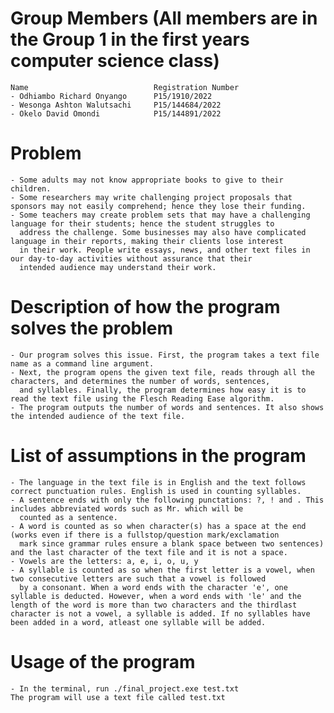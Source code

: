 # Group Members (All members are in the Group 1 in the first years computer science class)
    Name                            Registration Number
    - Odhiambo Richard Onyango      P15/1910/2022
    - Wesonga Ashton Walutsachi     P15/144684/2022
    - Okelo David Omondi            P15/144891/2022
# Problem
    - Some adults may not know appropriate books to give to their children. 
    - Some researchers may write challenging project proposals that sponsors may not easily comprehend; hence they lose their funding. 
    - Some teachers may create problem sets that may have a challenging language for their students; hence the student struggles to 
      address the challenge. Some businesses may also have complicated language in their reports, making their clients lose interest 
      in their work. People write essays, news, and other text files in our day-to-day activities without assurance that their 
      intended audience may understand their work.
# Description of how the program solves the problem
    - Our program solves this issue. First, the program takes a text file name as a command line argument. 
    - Next, the program opens the given text file, reads through all the characters, and determines the number of words, sentences, 
      and syllables. Finally, the program determines how easy it is to read the text file using the Flesch Reading Ease algorithm.
    - The program outputs the number of words and sentences. It also shows the intended audience of the text file.
# List of assumptions in the program
    - The language in the text file is in English and the text follows correct punctuation rules. English is used in counting syllables.
    - A sentence ends with only the following punctations: ?, ! and . This includes abbreviated words such as Mr. which will be 
      counted as a sentence.
    - A word is counted as so when character(s) has a space at the end (works even if there is a fullstop/question mark/exclamation 
      mark since grammar rules ensure a blank space between two sentences) and the last character of the text file and it is not a space.
    - Vowels are the letters: a, e, i, o, u, y
    - A syllable is counted as so when the first letter is a vowel, when two consecutive letters are such that a vowel is followed 
      by a consonant. When a word ends with the character 'e', one syllable is deducted. However, when a word ends with 'le' and the length of the word is more than two characters and the thirdlast character is not a vowel, a syllable is added. If no syllables have been added in a word, atleast one syllable will be added.
# Usage of the program
    - In the terminal, run ./final_project.exe test.txt
    The program will use a text file called test.txt
